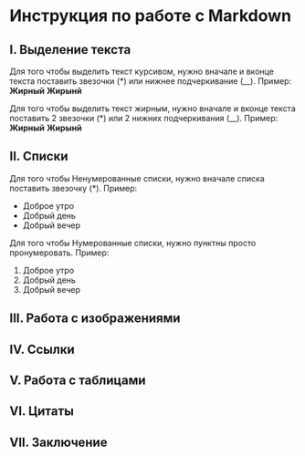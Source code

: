 # Инструкция по работе с Markdown 


## I. Выделение текста 

Для того чтобы выделить текст курсивом, нужно вначале и вконце текста поставить звезочки (*) или нижнее подчеркивание (__). Пример: **Жирный** __Жирынй__

Для того чтобы выделить текст жирным, нужно вначале и вконце текста поставить 2 звезочки (*) или 2 нижних подчеркивания (__). Пример: **Жирный** __Жирынй__


## II. Списки

Для того чтобы Ненумерованные списки, нужно вначале списка поставить звезочку (*). Пример: 
* Доброе утро
* Добрый день
* Добрый вечер

Для того чтобы Нумерованные списки, нужно пунктны просто пронумеровать. Пример:
1. Доброе утро
2. Добрый день
3. Добрый вечер


## III. Работа с изображениями 

## IV. Ссылки 

## V. Работа с таблицами 

## VI. Цитаты

## VII. Заключение 
